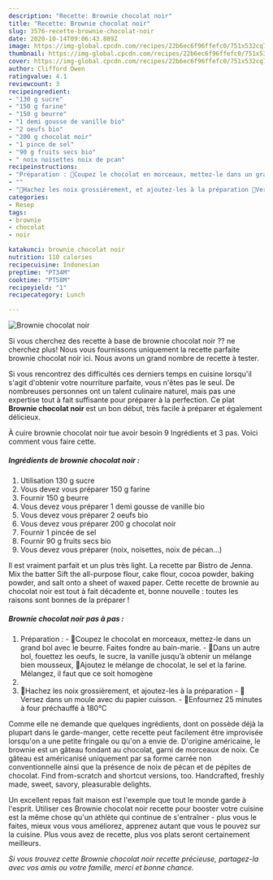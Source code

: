 ```yaml
---
description: "Recette: Brownie chocolat noir"
title: "Recette: Brownie chocolat noir"
slug: 3576-recette-brownie-chocolat-noir
date: 2020-10-14T09:06:43.889Z
image: https://img-global.cpcdn.com/recipes/22b6ec6f96ffefc0/751x532cq70/brownie-chocolat-noir-photo-principale-de-la-recette.jpg
thumbnail: https://img-global.cpcdn.com/recipes/22b6ec6f96ffefc0/751x532cq70/brownie-chocolat-noir-photo-principale-de-la-recette.jpg
cover: https://img-global.cpcdn.com/recipes/22b6ec6f96ffefc0/751x532cq70/brownie-chocolat-noir-photo-principale-de-la-recette.jpg
author: Clifford Owen
ratingvalue: 4.1
reviewcount: 3
recipeingredient:
- "130 g sucre"
- "150 g farine"
- "150 g beurre"
- "1 demi gousse de vanille bio"
- "2 oeufs bio"
- "200 g chocolat noir"
- "1 pince de sel"
- "90 g fruits secs bio"
- " noix noisettes noix de pcan"
recipeinstructions:
- "Préparation : 🍫Coupez le chocolat en morceaux, mettez-le dans un grand bol avec le beurre. Faites fondre au bain-marie. 🍫Dans un autre bol, fouettez les oeufs, le sucre, la vanille jusqu’à obtenir un mélange bien mousseux, 🍫Ajoutez le mélange de chocolat, le sel et la farine. Mélangez, il faut que ce soit homogène"
- ""
- "🍫Hachez les noix grossièrement, et ajoutez-les à la préparation 🍫Versez dans un moule avec du papier cuisson. 🍫Enfournez 25 minutes à four préchauffé à 180°C"
categories:
- Resep
tags:
- brownie
- chocolat
- noir

katakunci: brownie chocolat noir 
nutrition: 110 calories
recipecuisine: Indonesian
preptime: "PT34M"
cooktime: "PT58M"
recipeyield: "1"
recipecategory: Lunch

---
```



![Brownie chocolat noir](https://img-global.cpcdn.com/recipes/22b6ec6f96ffefc0/751x532cq70/brownie-chocolat-noir-photo-principale-de-la-recette.jpg)

Si vous cherchez des recette à base de brownie chocolat noir ?? ne cherchez plus! Nous vous fournissons uniquement la recette parfaite brownie chocolat noir ici. Nous avons un grand nombre de recette à tester.

Si vous rencontrez des difficultés ces derniers temps en cuisine lorsqu'il s'agit d'obtenir votre nourriture parfaite, vous n'êtes pas le seul. De nombreuses personnes ont un talent culinaire naturel, mais pas une expertise tout à fait suffisante pour préparer à la perfection. Ce plat <strong> Brownie chocolat noir </strong> est un bon début, très facile à préparer et également délicieux.

<!--inarticleads1-->

À cuire brownie chocolat noir tue avoir besoin 9 Ingrédients et 3 pas. Voici comment vous faire cette.

##### Ingrédients de brownie chocolat noir :

1. Utilisation 130 g sucre
1. Vous devez vous préparer 150 g farine
1. Fournir 150 g beurre
1. Vous devez vous préparer 1 demi gousse de vanille bio
1. Vous devez vous préparer 2 oeufs bio
1. Vous devez vous préparer 200 g chocolat noir
1. Fournir 1 pincée de sel
1. Fournir 90 g fruits secs bio
1. Vous devez vous préparer  (noix, noisettes, noix de pécan…)


Il est vraiment parfait et un plus très light. La recette par Bistro de Jenna. Mix the batter Sift the all-purpose flour, cake flour, cocoa powder, baking powder, and salt onto a sheet of waxed paper. Cette recette de brownie au chocolat noir est tout à fait décadente et, bonne nouvelle : toutes les raisons sont bonnes de la préparer ! 

<!--inarticleads2-->

##### Brownie chocolat noir pas à pas :

1. Préparation : - 🍫Coupez le chocolat en morceaux, mettez-le dans un grand bol avec le beurre. Faites fondre au bain-marie. - 🍫Dans un autre bol, fouettez les oeufs, le sucre, la vanille jusqu’à obtenir un mélange bien mousseux, 🍫Ajoutez le mélange de chocolat, le sel et la farine. Mélangez, il faut que ce soit homogène
1. 
1. 🍫Hachez les noix grossièrement, et ajoutez-les à la préparation - 🍫Versez dans un moule avec du papier cuisson. - 🍫Enfournez 25 minutes à four préchauffé à 180°C


Comme elle ne demande que quelques ingrédients, dont on possède déjà la plupart dans le garde-manger, cette recette peut facilement être improvisée lorsqu&#39;on a une petite fringale ou qu&#39;on a envie de. D&#39;origine américaine, le brownie est un gâteau fondant au chocolat, garni de morceaux de noix. Ce gâteau est américanisé uniquement par sa forme carrée non conventionnelle ainsi que la présence de noix de pécan et de pépites de chocolat. Find from-scratch and shortcut versions, too. Handcrafted, freshly made, sweet, savory, pleasurable delights. 

<!--inarticleads1-->

<p>
Un excellent repas fait maison est l'exemple que tout le monde garde à l'esprit. Utiliser ces Brownie chocolat noir recette pour booster votre cuisine est la même chose qu'un athlète qui continue de s'entraîner - plus vous le faites, mieux vous vous améliorez, apprenez autant que vous le pouvez sur la cuisine. Plus vous avez de recette, plus vos plats seront certainement meilleurs.
</p>

<p>
<i>Si vous trouvez cette Brownie chocolat noir recette précieuse, partagez-la avec vos amis ou votre famille, merci et bonne chance.</i>
</p>
